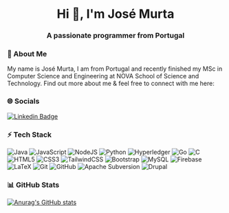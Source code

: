 <h1 align="center">Hi 👋, I'm José Murta</h1>
<h3 align="center">A passionate programmer from Portugal</h3>

<h3 align="left">👋 About Me</h3>

<!--
**zmurta15/zmurta15** is a ✨ _special_ ✨ repository because its `README.md` (this file) appears on your GitHub profile.

Here are some ideas to get you started:

- 🔭 I’m currently working on ...
- 🌱 I’m currently learning ...
- 👯 I’m looking to collaborate on ...
- 🤔 I’m looking for help with ...
- 💬 Ask me about ...
- 📫 How to reach me: ...
- 😄 Pronouns: ...
- ⚡ Fun fact: ...
-->

My name is José Murta, I am from Portugal and recently finished my MSc in Computer Science and Engineering at NOVA School of Science and Technology. Find out more about me & feel free to connect with me here:

<h3 align="left">🌐 Socials</h3>

[![Linkedin Badge](https://img.shields.io/badge/-JoseMurta-blue?style=flat-square&logo=Linkedin&logoColor=white&link=https://www.linkedin.com/in/jose-murta/)](https://www.linkedin.com/in/jose-murta/)

<h3 align="left">⚡ Tech Stack</h3>

![Java](https://img.shields.io/badge/java-%23ED8B00.svg?style=for-the-badge&logo=openjdk&logoColor=white)
![JavaScript](https://img.shields.io/badge/javascript-%23323330.svg?style=for-the-badge&logo=javascript&logoColor=%23F7DF1E)
![NodeJS](https://img.shields.io/badge/node.js-6DA55F?style=for-the-badge&logo=node.js&logoColor=white)
![Python](https://img.shields.io/badge/python-3670A0?style=for-the-badge&logo=python&logoColor=ffdd54)
![Hyperledger](https://img.shields.io/badge/hyperledger-2F3134?style=for-the-badge&logo=hyperledger&logoColor=white)
![Go](https://img.shields.io/badge/go-%2300ADD8.svg?style=for-the-badge&logo=go&logoColor=white)
![C](https://img.shields.io/badge/c-%2300599C.svg?style=for-the-badge&logo=c&logoColor=white)
![HTML5](https://img.shields.io/badge/html5-%23E34F26.svg?style=for-the-badge&logo=html5&logoColor=white)
![CSS3](https://img.shields.io/badge/css3-%231572B6.svg?style=for-the-badge&logo=css3&logoColor=white)
![TailwindCSS](https://img.shields.io/badge/tailwindcss-%2338B2AC.svg?style=for-the-badge&logo=tailwind-css&logoColor=white)
![Bootstrap](https://img.shields.io/badge/bootstrap-%23563D7C.svg?style=for-the-badge&logo=bootstrap&logoColor=white)
![MySQL](https://img.shields.io/badge/mysql-%2300f.svg?style=for-the-badge&logo=mysql&logoColor=white)
![Firebase](https://img.shields.io/badge/Firebase-039BE5?style=for-the-badge&logo=Firebase&logoColor=white)
![LaTeX](https://img.shields.io/badge/latex-%23008080.svg?style=for-the-badge&logo=latex&logoColor=white)
![Git](https://img.shields.io/badge/git-%23F05033.svg?style=for-the-badge&logo=git&logoColor=white)
![GitHub](https://img.shields.io/badge/github-%23121011.svg?style=for-the-badge&logo=github&logoColor=white)
![Apache Subversion](https://img.shields.io/badge/subversion-%23809CC9.svg?style=for-the-badge&logo=subversion&logoColor=white)
![Drupal](https://img.shields.io/badge/drupal-%230678BE.svg?style=for-the-badge&logo=drupal&logoColor=white)

<h3 align="left">📊 GitHub Stats</h3>

<!--![Github Stats](https://github-readme-stats.vercel.app/api?username=zmurta15&count_private=true&show_icons=true&include_all_commits=true)

![Top Langs](https://github-readme-stats.vercel.app/api/top-langs/?username=zmurta15&hide=TeX&layout=compact)-->

[![Anurag's GitHub stats](https://github-readme-stats.vercel.app/api?username=zmurta15)](https://github.com/anuraghazra/github-readme-stats) 
<!--[![Top Langs](https://github-readme-stats.vercel.app/api/top-langs/?username=zmurta15&layout=donut)](https://github.com/anuraghazra/github-readme-stats)-->

